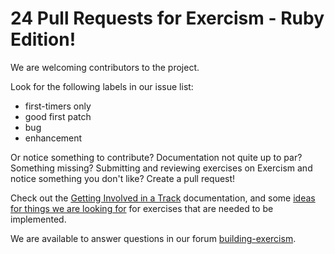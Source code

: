 # 24 Pull Requests for Exercism - Ruby Edition!

We are welcoming contributors to the project.

Look for the following labels in our issue list:

* first-timers only
* good first patch
* bug
* enhancement

Or notice something to contribute?  Documentation not quite up to par?
Something missing?  Submitting and reviewing exercises on Exercism and
notice something you don't like?  Create a pull request!

Check out the [Getting Involved in a Track](https://github.com/exercism/docs/blob/master/contributing-to-language-tracks/README.md#getting-involved-in-an-exercism-language-track) documentation, and some [ideas for things we are looking for](http://exercism.io/languages/ruby/todo) for exercises that are needed to be implemented.

We are available to answer questions in our forum [building-exercism].

[building-exercism]: https://forum.exercism.org/c/general/building-exercism/125

